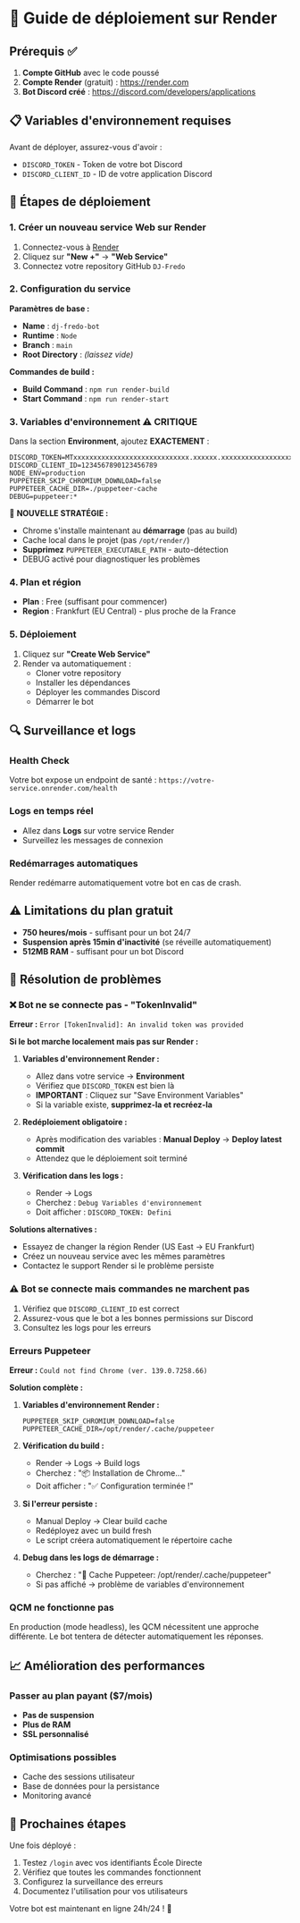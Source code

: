 # 🚀 Guide de déploiement sur Render

## Prérequis ✅

1. **Compte GitHub** avec le code poussé
2. **Compte Render** (gratuit) : https://render.com
3. **Bot Discord créé** : https://discord.com/developers/applications

## 📋 Variables d'environnement requises

Avant de déployer, assurez-vous d'avoir :
- `DISCORD_TOKEN` - Token de votre bot Discord
- `DISCORD_CLIENT_ID` - ID de votre application Discord

## 🔧 Étapes de déploiement

### 1. Créer un nouveau service Web sur Render

1. Connectez-vous à [Render](https://render.com)
2. Cliquez sur **"New +"** → **"Web Service"**
3. Connectez votre repository GitHub `DJ-Fredo`

### 2. Configuration du service

**Paramètres de base :**
- **Name** : `dj-fredo-bot`
- **Runtime** : `Node`
- **Branch** : `main`
- **Root Directory** : *(laissez vide)*

**Commandes de build :**
- **Build Command** : `npm run render-build`
- **Start Command** : `npm run render-start`

### 3. Variables d'environnement ⚠️ **CRITIQUE**

Dans la section **Environment**, ajoutez **EXACTEMENT** :

```env
DISCORD_TOKEN=MTxxxxxxxxxxxxxxxxxxxxxxxxxxxxx.xxxxxx.xxxxxxxxxxxxxxxxxxxxxxx
DISCORD_CLIENT_ID=1234567890123456789
NODE_ENV=production
PUPPETEER_SKIP_CHROMIUM_DOWNLOAD=false
PUPPETEER_CACHE_DIR=./puppeteer-cache
DEBUG=puppeteer:*
```

🚨 **NOUVELLE STRATÉGIE :**
- Chrome s'installe maintenant au **démarrage** (pas au build)
- Cache local dans le projet (pas `/opt/render/`)
- **Supprimez** `PUPPETEER_EXECUTABLE_PATH` - auto-détection
- DEBUG activé pour diagnostiquer les problèmes

### 4. Plan et région

- **Plan** : Free (suffisant pour commencer)
- **Region** : Frankfurt (EU Central) - plus proche de la France

### 5. Déploiement

1. Cliquez sur **"Create Web Service"**
2. Render va automatiquement :
   - Cloner votre repository
   - Installer les dépendances
   - Déployer les commandes Discord
   - Démarrer le bot

## 🔍 Surveillance et logs

### Health Check
Votre bot expose un endpoint de santé : `https://votre-service.onrender.com/health`

### Logs en temps réel
- Allez dans **Logs** sur votre service Render
- Surveillez les messages de connexion

### Redémarrages automatiques
Render redémarre automatiquement votre bot en cas de crash.

## ⚠️ Limitations du plan gratuit

- **750 heures/mois** - suffisant pour un bot 24/7
- **Suspension après 15min d'inactivité** (se réveille automatiquement)
- **512MB RAM** - suffisant pour un bot Discord

## 🐛 Résolution de problèmes

### ❌ Bot ne se connecte pas - "TokenInvalid"
**Erreur :** `Error [TokenInvalid]: An invalid token was provided`

**Si le bot marche localement mais pas sur Render :**

1. **Variables d'environnement Render :**
   - Allez dans votre service → **Environment**
   - Vérifiez que `DISCORD_TOKEN` est bien là
   - **IMPORTANT** : Cliquez sur "Save Environment Variables"
   - Si la variable existe, **supprimez-la et recréez-la**

2. **Redéploiement obligatoire :**
   - Après modification des variables : **Manual Deploy** → **Deploy latest commit**
   - Attendez que le déploiement soit terminé

3. **Vérification dans les logs :**
   - Render → Logs
   - Cherchez : `Debug Variables d'environnement`
   - Doit afficher : `DISCORD_TOKEN: Defini`

**Solutions alternatives :**
- Essayez de changer la région Render (US East → EU Frankfurt)
- Créez un nouveau service avec les mêmes paramètres
- Contactez le support Render si le problème persiste

### ⚠️ Bot se connecte mais commandes ne marchent pas
1. Vérifiez que `DISCORD_CLIENT_ID` est correct
2. Assurez-vous que le bot a les bonnes permissions sur Discord
3. Consultez les logs pour les erreurs

### Erreurs Puppeteer
**Erreur :** `Could not find Chrome (ver. 139.0.7258.66)`

**Solution complète :**
1. **Variables d'environnement Render :**
   ```env
   PUPPETEER_SKIP_CHROMIUM_DOWNLOAD=false
   PUPPETEER_CACHE_DIR=/opt/render/.cache/puppeteer
   ```

2. **Vérification du build :**
   - Render → Logs → Build logs
   - Cherchez : "📦 Installation de Chrome..."
   - Doit afficher : "✅ Configuration terminée !"

3. **Si l'erreur persiste :**
   - Manual Deploy → Clear build cache
   - Redéployez avec un build fresh
   - Le script créera automatiquement le répertoire cache

4. **Debug dans les logs de démarrage :**
   - Cherchez : "📁 Cache Puppeteer: /opt/render/.cache/puppeteer"
   - Si pas affiché → problème de variables d'environnement

### QCM ne fonctionne pas
En production (mode headless), les QCM nécessitent une approche différente.
Le bot tentera de détecter automatiquement les réponses.

## 📈 Amélioration des performances

### Passer au plan payant ($7/mois)
- **Pas de suspension**
- **Plus de RAM**
- **SSL personnalisé**

### Optimisations possibles
- Cache des sessions utilisateur
- Base de données pour la persistance
- Monitoring avancé

## 🎯 Prochaines étapes

Une fois déployé :
1. Testez `/login` avec vos identifiants École Directe
2. Vérifiez que toutes les commandes fonctionnent
3. Configurez la surveillance des erreurs
4. Documentez l'utilisation pour vos utilisateurs

Votre bot est maintenant en ligne 24h/24 ! 🎉

